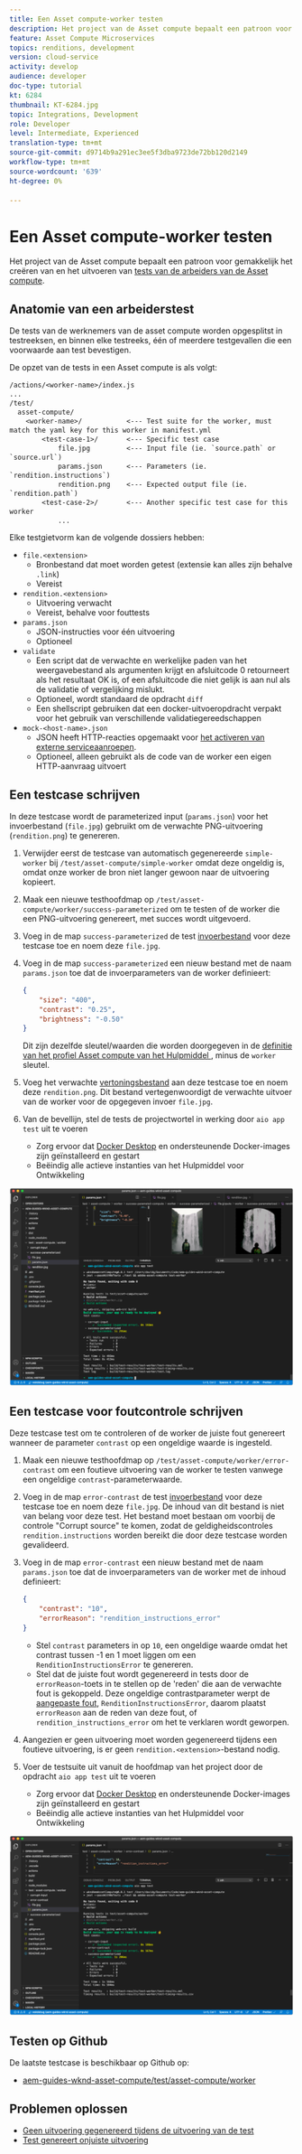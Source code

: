 ```yaml
---
title: Een Asset compute-worker testen
description: Het project van de Asset compute bepaalt een patroon voor gemakkelijk het creëren van en het uitvoeren van tests van de arbeiders van de Asset compute.
feature: Asset Compute Microservices
topics: renditions, development
version: cloud-service
activity: develop
audience: developer
doc-type: tutorial
kt: 6284
thumbnail: KT-6284.jpg
topic: Integrations, Development
role: Developer
level: Intermediate, Experienced
translation-type: tm+mt
source-git-commit: d9714b9a291ec3ee5f3dba9723de72bb120d2149
workflow-type: tm+mt
source-wordcount: '639'
ht-degree: 0%

---
```



# Een Asset compute-worker testen

Het project van de Asset compute bepaalt een patroon voor gemakkelijk het creëren van en het uitvoeren van [tests van de arbeiders van de Asset compute](https://docs.adobe.com/content/help/en/asset-compute/using/extend/test-custom-application.html).

## Anatomie van een arbeiderstest

De tests van de werknemers van de asset compute worden opgesplitst in testreeksen, en binnen elke testreeks, één of meerdere testgevallen die een voorwaarde aan test bevestigen.

De opzet van de tests in een Asset compute is als volgt:

```
/actions/<worker-name>/index.js
...
/test/
  asset-compute/
    <worker-name>/           <--- Test suite for the worker, must match the yaml key for this worker in manifest.yml
        <test-case-1>/       <--- Specific test case 
            file.jpg         <--- Input file (ie. `source.path` or `source.url`)
            params.json      <--- Parameters (ie. `rendition.instructions`)
            rendition.png    <--- Expected output file (ie. `rendition.path`)
        <test-case-2>/       <--- Another specific test case for this worker
            ...
```

Elke testgietvorm kan de volgende dossiers hebben:

+ `file.<extension>`
   + Bronbestand dat moet worden getest (extensie kan alles zijn behalve `.link`)
   + Vereist
+ `rendition.<extension>`
   + Uitvoering verwacht
   + Vereist, behalve voor fouttests
+ `params.json`
   + JSON-instructies voor één uitvoering
   + Optioneel
+ `validate`
   + Een script dat de verwachte en werkelijke paden van het weergavebestand als argumenten krijgt en afsluitcode 0 retourneert als het resultaat OK is, of een afsluitcode die niet gelijk is aan nul als de validatie of vergelijking mislukt.
   + Optioneel, wordt standaard de opdracht `diff`
   + Een shellscript gebruiken dat een docker-uitvoeropdracht verpakt voor het gebruik van verschillende validatiegereedschappen
+ `mock-<host-name>.json`
   + JSON heeft HTTP-reacties opgemaakt voor [het activeren van externe serviceaanroepen](https://www.mock-server.com/mock_server/creating_expectations.html).
   + Optioneel, alleen gebruikt als de code van de worker een eigen HTTP-aanvraag uitvoert

## Een testcase schrijven

In deze testcase wordt de parameterized input (`params.json`) voor het invoerbestand (`file.jpg`) gebruikt om de verwachte PNG-uitvoering (`rendition.png`) te genereren.

1. Verwijder eerst de testcase van automatisch gegenereerde `simple-worker` bij `/test/asset-compute/simple-worker` omdat deze ongeldig is, omdat onze worker de bron niet langer gewoon naar de uitvoering kopieert.
1. Maak een nieuwe testhoofdmap op `/test/asset-compute/worker/success-parameterized` om te testen of de worker die een PNG-uitvoering genereert, met succes wordt uitgevoerd.
1. Voeg in de map `success-parameterized` de test [invoerbestand](./assets/test/success-parameterized/file.jpg) voor deze testcase toe en noem deze `file.jpg`.
1. Voeg in de map `success-parameterized` een nieuw bestand met de naam `params.json` toe dat de invoerparameters van de worker definieert:

   ```json
   { 
       "size": "400",
       "contrast": "0.25",
       "brightness": "-0.50"
   }
   ```
   Dit zijn dezelfde sleutel/waarden die worden doorgegeven in de [definitie van het profiel Asset compute van het Hulpmiddel ](../develop/development-tool.md), minus de `worker` sleutel.
1. Voeg het verwachte [vertoningsbestand](./assets/test/success-parameterized/rendition.png) aan deze testcase toe en noem deze `rendition.png`. Dit bestand vertegenwoordigt de verwachte uitvoer van de worker voor de opgegeven invoer `file.jpg`.
1. Van de bevellijn, stel de tests de projectwortel in werking door `aio app test` uit te voeren
   + Zorg ervoor dat [Docker Desktop](../set-up/development-environment.md#docker) en ondersteunende Docker-images zijn geïnstalleerd en gestart
   + Beëindig alle actieve instanties van het Hulpmiddel voor Ontwikkeling

![Testen - Voltooid  ](./assets/test/success-parameterized/result.png)

## Een testcase voor foutcontrole schrijven

Deze testcase test om te controleren of de worker de juiste fout genereert wanneer de parameter `contrast` op een ongeldige waarde is ingesteld.

1. Maak een nieuwe testhoofdmap op `/test/asset-compute/worker/error-contrast` om een foutieve uitvoering van de worker te testen vanwege een ongeldige `contrast`-parameterwaarde.
1. Voeg in de map `error-contrast` de test [invoerbestand](./assets/test/error-contrast/file.jpg) voor deze testcase toe en noem deze `file.jpg`. De inhoud van dit bestand is niet van belang voor deze test. Het bestand moet bestaan om voorbij de controle &quot;Corrupt source&quot; te komen, zodat de geldigheidscontroles `rendition.instructions` worden bereikt die door deze testcase worden gevalideerd.
1. Voeg in de map `error-contrast` een nieuw bestand met de naam `params.json` toe dat de invoerparameters van de worker met de inhoud definieert:

   ```json
   {
       "contrast": "10",
       "errorReason": "rendition_instructions_error"
   }
   ```

   + Stel `contrast` parameters in op `10`, een ongeldige waarde omdat het contrast tussen -1 en 1 moet liggen om een `RenditionInstructionsError` te genereren.
   + Stel dat de juiste fout wordt gegenereerd in tests door de `errorReason`-toets in te stellen op de &#39;reden&#39; die aan de verwachte fout is gekoppeld. Deze ongeldige contrastparameter werpt de [aangepaste fout](../develop/worker.md#errors), `RenditionInstructionsError`, daarom plaatst `errorReason` aan de reden van deze fout, of `rendition_instructions_error` om het te verklaren wordt geworpen.

1. Aangezien er geen uitvoering moet worden gegenereerd tijdens een foutieve uitvoering, is er geen `rendition.<extension>`-bestand nodig.
1. Voer de testsuite uit vanuit de hoofdmap van het project door de opdracht `aio app test` uit te voeren
   + Zorg ervoor dat [Docker Desktop](../set-up/development-environment.md#docker) en ondersteunende Docker-images zijn geïnstalleerd en gestart
   + Beëindig alle actieve instanties van het Hulpmiddel voor Ontwikkeling

![Testen - Foutcontrast](./assets/test/error-contrast/result.png)

## Testen op Github

De laatste testcase is beschikbaar op Github op:

+ [aem-guides-wknd-asset-compute/test/asset-compute/worker](https://github.com/adobe/aem-guides-wknd-asset-compute/tree/master/test/asset-compute/worker)

## Problemen oplossen

+ [Geen uitvoering gegenereerd tijdens de uitvoering van de test](../troubleshooting.md#test-no-rendition-generated)
+ [Test genereert onjuiste uitvoering](../troubleshooting.md#tests-generates-incorrect-rendition)
